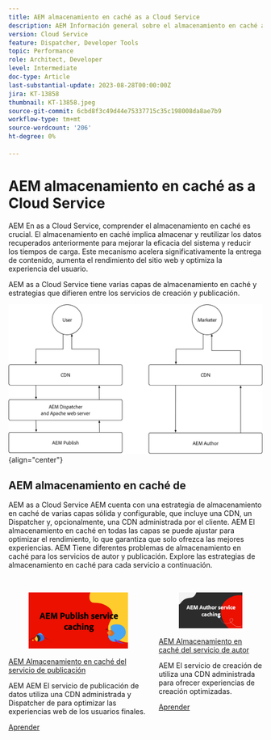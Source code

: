 ```yaml
---
title: AEM almacenamiento en caché as a Cloud Service
description: AEM Información general sobre el almacenamiento en caché as a Cloud Service de.
version: Cloud Service
feature: Dispatcher, Developer Tools
topic: Performance
role: Architect, Developer
level: Intermediate
doc-type: Article
last-substantial-update: 2023-08-28T00:00:00Z
jira: KT-13858
thumbnail: KT-13858.jpeg
source-git-commit: 6cbd8f3c49d44e75337715c35c198008da8ae7b9
workflow-type: tm+mt
source-wordcount: '206'
ht-degree: 0%

---
```



# AEM almacenamiento en caché as a Cloud Service

AEM En as a Cloud Service, comprender el almacenamiento en caché es crucial. El almacenamiento en caché implica almacenar y reutilizar los datos recuperados anteriormente para mejorar la eficacia del sistema y reducir los tiempos de carga. Este mecanismo acelera significativamente la entrega de contenido, aumenta el rendimiento del sitio web y optimiza la experiencia del usuario.

AEM as a Cloud Service tiene varias capas de almacenamiento en caché y estrategias que difieren entre los servicios de creación y publicación.

![AEM Resumen del almacenamiento en caché as a Cloud Service](./assets/overview/all.png){align="center"}

## AEM almacenamiento en caché de

AEM as a Cloud Service AEM cuenta con una estrategia de almacenamiento en caché de varias capas sólida y configurable, que incluye una CDN, un Dispatcher y, opcionalmente, una CDN administrada por el cliente. AEM El almacenamiento en caché en todas las capas se puede ajustar para optimizar el rendimiento, lo que garantiza que solo ofrezca las mejores experiencias. AEM Tiene diferentes problemas de almacenamiento en caché para los servicios de autor y publicación. Explore las estrategias de almacenamiento en caché para cada servicio a continuación.


<div class="columns is-multiline" style="margin-top: 2rem">
    <div class="column is-half-tablet is-half-desktop is-half-widescreen" aria-label="AEM Publish service caching">
    <div class="card is-padded-small is-padded-big-mobile" style="height: 100%">
        <div class="card-image">
          <figure class="image is-16by9">
            <a href="./publish.md" title="AEM Servicio de publicación de" tabindex="-1">
              <img class="is-bordered-r-small" src="./assets/overview/publish-card.png" alt="AEM Almacenamiento en caché del servicio de publicación">
            </a>
          </figure>
        </div>
        <div class="card-content is-padded-small">
          <div class="content">
            <p class="headline is-size-6 has-text-weight-bold"><a href="./publish.md" title="AEM Almacenamiento en caché del servicio de publicación">AEM Almacenamiento en caché del servicio de publicación</a></p>
            <p class="is-size-6">AEM AEM El servicio de publicación de datos utiliza una CDN administrada y Dispatcher de para optimizar las experiencias web de los usuarios finales.</p>
            <a href="./publish.md" class="spectrum-Button spectrum-Button--outline spectrum-Button--primary spectrum-Button--sizeM">
              <span class="spectrum-Button-label has-no-wrap has-text-weight-bold">Aprender</span>
            </a>
          </div>
        </div>
      </div>
    </div>
    <div class="column is-half-tablet is-half-desktop is-half-widescreen" aria-label="AEM Author service caching">
        <div class="card is-padded-small is-padded-big-mobile" style="height: 100%">
            <div class="card-image">
            <figure class="image is-16by9">
                <a href="./author.md" title="AEM Almacenamiento en caché del servicio de autor" tabindex="-1">
                <img class="is-bordered-r-small" src="./assets/overview/author-card.png" alt="AEM Almacenamiento en caché del servicio de autor">
                </a>
            </figure>
            </div>
            <div class="card-content is-padded-small">
            <div class="content">
                <p class="headline is-size-6 has-text-weight-bold"><a href="./author.md" title="AEM Almacenamiento en caché del servicio de autor">AEM Almacenamiento en caché del servicio de autor</a></p>
                <p class="is-size-6">AEM El servicio de creación de utiliza una CDN administrada para ofrecer experiencias de creación optimizadas.</p>
                <a href="./author.md" class="spectrum-Button spectrum-Button--outline spectrum-Button--primary spectrum-Button--sizeM">
                <span class="spectrum-Button-label has-no-wrap has-text-weight-bold">Aprender</span>
                </a>
            </div>
            </div>
        </div>
    </div>
</div>
